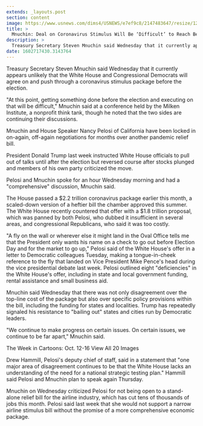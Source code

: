 ```yaml
--- 
extends: _layouts.post 
section: content 
image: https://www.usnews.com/dims4/USNEWS/e7ef9c8/2147483647/resize/1200x%3E/quality/85/?url=http%3A%2F%2Fmedia.beam.usnews.com%2F2a%2F2a%2F257ad0d74e628dc47f60466758ed%2F201014-mnuchin-editorial.jpg 
title: > 
  Mnuchin: Deal on Coronavirus Stimulus Will Be ‘Difficult’ to Reach Before Election 
description: > 
  Treasury Secretary Steven Mnuchin said Wednesday that it currently appears unlikely that the White House and Congressional Democrats will agree on and push through a coronavirus stimulus package before the election.Mnuchin and House Speaker Nancy Pelosi of California have been locked in on-again, off-again negotiations for months over another pandemic relief bill.Pelosi and Mnuchin spoke for an hour Wednesday morning and had a "comprehensive" discussion, Mnuchin said.The House passed a $2.2 trillion coronavirus package earlier this month, a scaled-down version of a heftier bill the chamber approved this summer.Pelosi said last week that she would not support a narrow airline stimulus bill without the promise of a more comprehensive economic package. 
date: 1602717430.3143764 
--- 
```

Treasury Secretary Steven Mnuchin said Wednesday that it currently appears unlikely that the White House and Congressional Democrats will agree on and push through a coronavirus stimulus package before the election.

"At this point, getting something done before the election and executing on that will be difficult," Mnuchin said at a conference held by the Milken Institute, a nonprofit think tank, though he noted that the two sides are continuing their discussions.

Mnuchin and House Speaker Nancy Pelosi of California have been locked in on-again, off-again negotiations for months over another pandemic relief bill.

President Donald Trump last week instructed White House officials to pull out of talks until after the election but reversed course after stocks plunged and members of his own party criticized the move.

Pelosi and Mnuchin spoke for an hour Wednesday morning and had a "comprehensive" discussion, Mnuchin said.

The House passed a $2.2 trillion coronavirus package earlier this month, a scaled-down version of a heftier bill the chamber approved this summer. The White House recently countered that offer with a $1.8 trillion proposal, which was panned by both Pelosi, who dubbed it insufficient in several areas, and congressional Republicans, who said it was too costly.

"A fly on the wall or wherever else it might land in the Oval Office tells me that the President only wants his name on a check to go out before Election Day and for the market to go up," Pelosi said of the White House's offer in a letter to Democratic colleagues Tuesday, making a tongue-in-cheek reference to the fly that landed on Vice President Mike Pence's head during the vice presidential debate last week. Pelosi outlined eight "deficiencies" in the White House's offer, including in state and local government funding, rental assistance and small business aid.

Mnuchin said Wednesday that there was not only disagreement over the top-line cost of the package but also over specific policy provisions within the bill, including the funding for states and localities. Trump has repeatedly signaled his resistance to "bailing out" states and cities run by Democratic leaders.

"We continue to make progress on certain issues. On certain issues, we continue to be far apart," Mnuchin said.

The Week in Cartoons: Oct. 12-16 View All 20 Images

Drew Hammill, Pelosi's deputy chief of staff, said in a statement that "one major area of disagreement continues to be that the White House lacks an understanding of the need for a national strategic testing plan." Hammill said Pelosi and Mnuchin plan to speak again Thursday.

Mnuchin on Wednesday criticized Pelosi for not being open to a stand-alone relief bill for the airline industry, which has cut tens of thousands of jobs this month. Pelosi said last week that she would not support a narrow airline stimulus bill without the promise of a more comprehensive economic package.